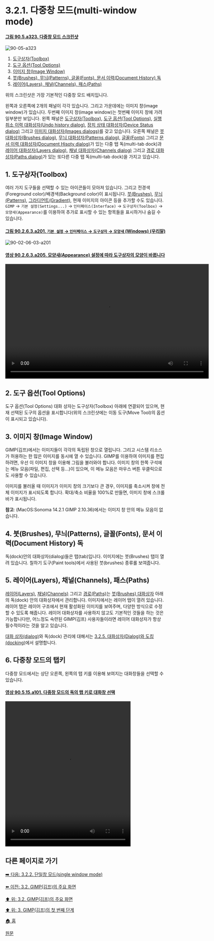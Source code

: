 # 3.2.1. 다중창 모드(multi-window mode)

<a id="90-05-a323"></a>

#### [그림 90.5.a323. 다중창 모드 스크린샷](./90-05-00-image_window.md#90-05-a323)
![90-05-a323](https://github.com/wonder13662/gimp/assets/15767104/7fa9ac60-26d8-4547-9b43-aa914e002e93)

1. [도구상자(Toolbox)](./03-02-01-multi_window_mode.md#03-02-01-s1)
2. [도구 옵션(Tool Options)](./03-02-01-multi_window_mode.md#03-02-01-s2)
3. [이미지 창(Image Window)](./03-02-01-multi_window_mode.md#03-02-01-s3)
4. [붓(Brushes), 무늬(Patterns), 글꼴(Fonts), 문서 이력(Document History) 독](./03-02-01-multi_window_mode.md#03-02-01-s4)
5. [레이어(Layers), 채널(Channels), 패스(Paths)](./03-02-01-multi_window_mode.md#03-02-01-s5)

위의 스크린샷은 가장 기본적인 다중창 모드 배치입니다.

왼쪽과 오른쪽에 2개의 패널이 각각 있습니다. 그리고 가운데에는 이미지 창(image window)가 있습니다. 두번째 이미지 창(image window)는 첫번째 이미지 창에 가려 일부분만 보입니다. 왼쪽 패널은 [도구상자(Toolbox)](./12-01-13-00-toolbox.md), [도구 옵션(Tool Options)](./12-01-07-00-tool-options.md), [실행취소 이력 대화상자(Undo history dialog)](./15-02-07-00-undo-history-dialog.md), [장치 상태 대화상자(Device Status dialog)](./15-05-03-device-status-dialog.md) 그리고 [이미지 대화상자(Images dialogs)](./15-04-02-images-dialog.md)를 갖고 있습니다. 오른쪽 패널은 [붓 대화상자(Brushes dialog)](./15-03-02-brushes-dialog.md), [무늬 대화상자(Patterns dialog)](./15-03-04-patterns-dialog.md), [글꼴(Fonts)](./15-03-08-fonts_dialog.md) 그리고 [문서 이력 대화상자(Document Hisoty dialog)](./15-04-03-document-history-dialog.md)가 있는 다중 탭 독(multi-tab dock)과 [레이어 대화상자(Layers dialog)](./15-02-01-00-layers-dialog.md), [채널 대화상자(Channels dialog)](./15-02-02-00-channel_dialog.md) 그리고 [경로 대화상자(Paths dialog)](./15-02-03-00-paths-dialog.md)가 있는 또다른 다중 탭 독(multi-tab dock)을 가지고 있습니다.

<a id="03-02-01-s1"></a>

## 1. 도구상자(Toolbox)
여러 가지 도구들을 선택할 수 있는 아이콘들이 모아져 있습니다. 그리고 전경색(Foreground color)/배경색(Background color)이 표시됩니다. [붓(Brushes)](./07-06-00-brushes.md), [무늬(Patterns)](./07-11-patterns.md), [그라디언트(Gradient)](./07-10-gradients.md), 현재 이미지의 아이콘 등을 추가할 수도 있습니다. `GIMP` → `기본 설정(Settings...)` → `인터페이스(Interface)` → `도구상자(Toolbox)` → `모양새(Appearance)`를 이용하여 추가로 표시할 수 있는 항목들을 표시하거나 숨길 수 있습니다.

<a id="90-02-06-03-a201"></a>

#### [그림 90.2.6.3.a201. `기본 설정` → `인터페이스` → `도구상자` → `모양새` (Windows) (우리말)](./90-02-06-03-toolbox.md#90-02-06-03-a201)
![90-02-06-03-a201](https://github.com/wonder13662/gimp/assets/15767104/66010aa1-ec2a-43ba-bd3d-e6bb2fe287c1)

<a id="90-02-06-03-a205"></a>

#### [영상 90.2.6.3.a205. 모양새(Appearance) 설정에 따라 도구상자의 모양이 바뀝니다](./90-02-06-03-toolbox.md#90-02-06-03-a205)
<video controls="controls" width="640" height="360" src="https://github.com/wonder13662/gimp/assets/15767104/507bc6db-fac6-491d-af68-a2d566b3109a"></video>

<a id="03-02-01-s2"></a>

## 2. 도구 옵션(Tool Options)
도구 옵션(Tool Options) 대화 상자는 도구상자(Toolbox) 아래에 연결되어 있으며, 현재 선택된 도구의 옵션을 표시합니다(위의 스크린샷에는 이동 도구(Move Tool)의 옵션이 표시되고 있습니다).

<a id="03-02-01-s3"></a>

## 3. 이미지 창(Image Window)
GIMP(김프)에서는 이미지들이 각각의 독립된 창으로 열립니다. 그리고 시스템 리소스가 허용하는 한 많은 이미지를 동시에 열 수 있습니다. GIMP를 이용하여 이미지를 편집하려면, 우선 이 이미지 창을 이용해 그림을 불러와야 합니다. 이미지 창의 한쪽 구석에는 메뉴 모음(파일, 편집, 선택 등...)이 있으며, 이 메뉴 모음은 마우스 버튼 우클릭으로도 사용할 수 있습니다.

이미지를 불러올 때 이미지가 이미지 창의 크기보다 큰 경우, 이미지를 축소시켜 창에 전체 이미지가 표시되도록 합니다. 확대/축소 비율을 100%로 만들면, 이미지 창에 스크롤바가 표시됩니다.

**참고**: (MacOS:Sonoma 14.2.1 GIMP 2.10.36)에서는 이미지 창 안의 메뉴 모음이 없습니다.

<a id="03-02-01-s4"></a>

## 4. 붓(Brushes), 무늬(Patterns), 글꼴(Fonts), 문서 이력(Document History) 독
독(dock)안의 대화상자(dialog)들은 탭(tab)입니다. 이미지에는 붓(Brushes) 탭이 열려 있습니다. 칠하기 도구(Paint tools)에서 사용된 붓(brushes) 종류롤 보여줍니다.

<a id="03-02-01-s5"></a>

## 5. 레이어(Layers), 채널(Channels), 패스(Paths)
[레이어(Layers)](./15-02-01-00-layers-dialog.md), [채널(Channels)](./15-02-02-00-channel_dialog.md) 그리고 [경로(Paths)](./15-02-03-00-paths-dialog.md)는 [붓(Brushes) 대화상자](./15-03-02-brushes-dialog.md) 아래의 독(dock) 안의 대화상자에서 관리합니다. 이미지에서는 레이어 탭이 열려 있습니다. 레이어 탭은 레이어 구조에서 현재 활성화된 이미지를 보여주며, 다양한 방식으로 수정할 수 있도록 해줍니다. 레이어 대화상자를 사용하지 않고도 기본적인 것들을 하는 것은 가능합니다만, 어느정도 숙련된 GIMP(김프) 사용자들이라면 레이어 대화상자가 항상 필수적이라는 것을 알고 있습니다.

[대화 상자(dialog)](./15-00-dialogs.md)와 독(dock) 관리에 대해서는 [3.2.5. 대화상자(Dialog)와 도킹(docking)](./03-02-05-00-dialogs-and-docking.md)에서 설명합니다.

<a id="03-02-01-s6"></a>

## 6. 다중창 모드의 탭키
다중창 모드에서는 상단 오른쪽, 왼쪽의 탭 키를 이용해 보여지는 대화창들을 선택할 수 있습니다.

<a id="90-05-15-a101"></a>

#### [영상 90.5.15.a101. 다중창 모드의 독의 탭 키로 대화창 선택](./90-05-15-dock.md#90-05-15-a101)
<video controls="controls" width="394" height="456" src="https://github.com/wonder13662/gimp/assets/15767104/dc6bca6a-ac80-41a3-9d40-904cf22a563c"></video>

## 다른 페이지로 가기

[➡️ 다음: 3.2.2. 단일창 모드(single window mode)](./03-02-02-single_window_mode.md)

[⬅️ 이전: 3.2. GIMP(김프)의 주요 화면](./03-02-00-main-window.md)

[⬆️ 위: 3.2. GIMP(김프)의 주요 화면](./03-02-00-main-window.md)

[⬆️ 위: 3. GIMP(김프)의 첫 번째 단계](./03-00-first-step-with-gimp.md)

[🏠 홈](./00-home.md)

[원문](https://docs.gimp.org/2.10/ko/gimp-concepts-main-windows.html)